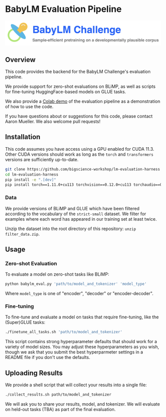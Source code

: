 # BabyLM Evaluation Pipeline
![BabyLM Challenge](assets/babylm.png)

## Overview

This code provides the backend for the BabyLM Challenge's evaluation pipeline. 

We provide support for zero-shot evaluations on BLiMP, as well as scripts for fine-tuning HuggingFace-based models on GLUE tasks.

We also provide a [Colab demo](https://colab.research.google.com/drive/1HX2D3wztO81tKcqCeV_ecRcEUseBVuTc?usp=sharing) of the evaluation pipeline as a demonstration of how to use the code.

If you have questions about or suggestions for this code, please contact Aaron Mueller. We also welcome pull requests!

## Installation

This code assumes you have access using a GPU enabled for CUDA 11.3. Other CUDA versions should work as long as the `torch` and `transformers` versions are sufficiently up-to-date.

```bash
git clone https://github.com/bigscience-workshop/lm-evaluation-harness
cd lm-evaluation-harness
pip install -e ".[dev]"
pip install torch==1.11.0+cu113 torchvision==0.12.0+cu113 torchaudio==0.11.0 promptsource==0.2.3 --extra-index-url https://download.pytorch.org/whl/cu113
```

### Data
We provide versions of BLiMP and GLUE which have been filtered according to the vocabulary of the `strict-small` dataset. We filter for examples where each word has appeared in our training set at least twice.

Unzip the dataset into the root directory of this repository: `unzip filter_data.zip`.

## Usage
### Zero-shot Evaluation
To evaluate a model on zero-shot tasks like BLiMP:

```bash
python babylm_eval.py 'path/to/model_and_tokenizer' 'model_type'
```

Where `model_type` is one of "encoder", "decoder" or "encoder-decoder".

### Fine-tuning
To fine-tune and evaluate a model on tasks that require fine-tuning, like the (Super)GLUE tasks:

```bash
./finetune_all_tasks.sh 'path/to/model_and_tokenizer'
```

This script contains strong hyperparameter defaults that should work for a variety of model sizes. You may adjust these hyperparameters as you wish, though we ask that you submit the best hyperparmeter settings in a README file if you don't use the defaults.

## Uploading Results
We provide a shell script that will collect your results into a single file:

```bash
./collect_results.sh path/to/model_and_tokenizer
```

We will ask you to share your results, model, and tokenizer. We will evaluate on held-out tasks (TBA) as part of the final evaluation.